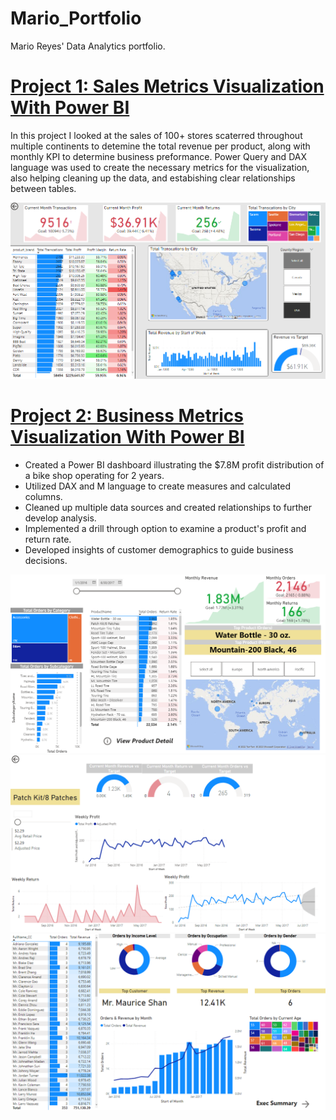 # Mario_Portfolio
Mario Reyes' Data Analytics portfolio.
  
 # [Project 1: Sales Metrics Visualization With Power BI](https://github.com/marioreyes5/Mario_Portfolio/blob/main/PowerBI/MavenMarket.pbix)
  In this project I looked at the sales of 100+ stores scaterred throughout multiple continents to detemine the total revenue per product, along with monthly KPI to determine business preformance. Power Query and DAX language was used to create the necessary metrics for the visualization, also helping cleaning up the data, and estabishing clear relationships between tables.
  <p align="center">
  <img src="images/github4.PNG"  width="600" > 

# [Project 2: Business Metrics Visualization With Power BI](https://github.com/marioreyes5/Mario_Portfolio/blob/main/PowerBI/AdventureWorks_ReportV2.pbix)
* Created a Power BI dashboard illustrating the $7.8M profit distribution of a bike shop operating for 2 years.
* Utilized DAX and M language to create measures and calculated columns.
* Cleaned up multiple data sources and created relationships to further develop analysis.
* Implemented a drill through option to examine a product's profit and return rate.
* Developed insights of customer demographics to guide business decisions.
<p align="center">
 <img src="images/github1.PNG"  width="600" >
<img src="images/github2.PNG"  width="600" >
<img src="images/github3.PNG"  width="600" >
